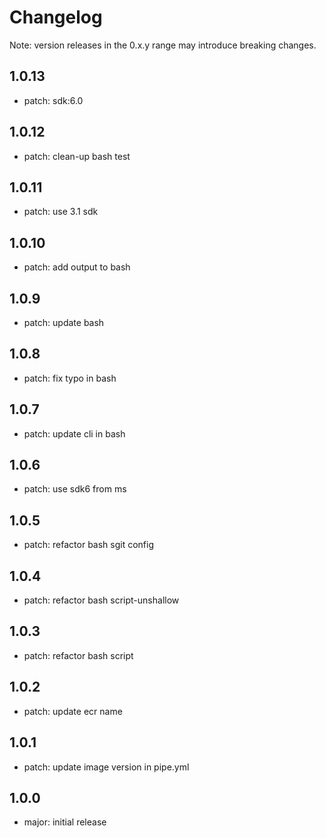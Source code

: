 # Changelog
Note: version releases in the 0.x.y range may introduce breaking changes.

## 1.0.13

- patch: sdk:6.0

## 1.0.12

- patch: clean-up bash test

## 1.0.11

- patch: use 3.1 sdk

## 1.0.10

- patch: add output to bash

## 1.0.9

- patch: update bash

## 1.0.8

- patch: fix typo in bash

## 1.0.7

- patch: update cli in bash

## 1.0.6

- patch: use sdk6 from ms

## 1.0.5

- patch: refactor bash sgit config

## 1.0.4

- patch: refactor bash script-unshallow

## 1.0.3

- patch: refactor bash script

## 1.0.2

- patch: update ecr name

## 1.0.1

- patch: update image version in pipe.yml

## 1.0.0

- major: initial release
